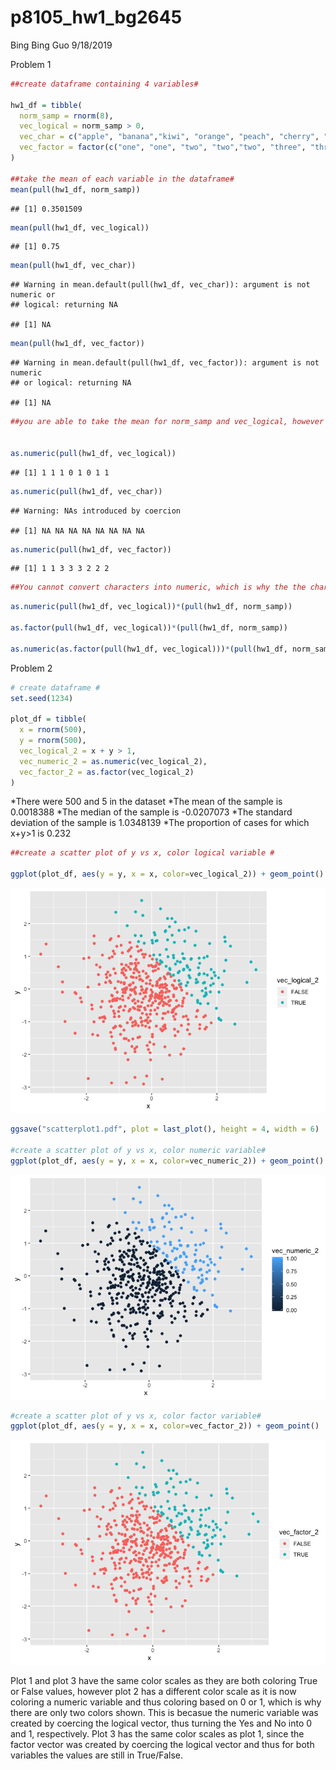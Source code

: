 p8105\_hw1\_bg2645
================
Bing Bing Guo
9/18/2019

Problem 1

``` r
##create dataframe containing 4 variables# 

hw1_df = tibble(
  norm_samp = rnorm(8),
  vec_logical = norm_samp > 0,
  vec_char = c("apple", "banana","kiwi", "orange", "peach", "cherry", "lime", "lemon"),
  vec_factor = factor(c("one", "one", "two", "two","two", "three", "three", "three"))
)

##take the mean of each variable in the dataframe#
mean(pull(hw1_df, norm_samp))
```

    ## [1] 0.3501509

``` r
mean(pull(hw1_df, vec_logical))
```

    ## [1] 0.75

``` r
mean(pull(hw1_df, vec_char))
```

    ## Warning in mean.default(pull(hw1_df, vec_char)): argument is not numeric or
    ## logical: returning NA

    ## [1] NA

``` r
mean(pull(hw1_df, vec_factor))
```

    ## Warning in mean.default(pull(hw1_df, vec_factor)): argument is not numeric
    ## or logical: returning NA

    ## [1] NA

``` r
##you are able to take the mean for norm_samp and vec_logical, however you are unable to take the mean for vec_char and vec_factor# 


as.numeric(pull(hw1_df, vec_logical))
```

    ## [1] 1 1 1 0 1 0 1 1

``` r
as.numeric(pull(hw1_df, vec_char))
```

    ## Warning: NAs introduced by coercion

    ## [1] NA NA NA NA NA NA NA NA

``` r
as.numeric(pull(hw1_df, vec_factor))
```

    ## [1] 1 1 3 3 3 2 2 2

``` r
##You cannot convert characters into numeric, which is why the the character variable resulted in "NA" conversion and thus you cannot take the mean. However, for the logical and factor variables it was able to convert into numeric values. For the logical variable it was able to convert True into 1 and False into 0, and converted the different factor levels into numbers ("one" converted to 1, "two" converted to 3, "three" converted to 2) and thus you are now able to take the mean. 
```

``` r
as.numeric(pull(hw1_df, vec_logical))*(pull(hw1_df, norm_samp))

as.factor(pull(hw1_df, vec_logical))*(pull(hw1_df, norm_samp))
  
as.numeric(as.factor(pull(hw1_df, vec_logical)))*(pull(hw1_df, norm_samp))  
```

Problem 2

``` r
# create dataframe #
set.seed(1234)

plot_df = tibble(
  x = rnorm(500),
  y = rnorm(500),
  vec_logical_2 = x + y > 1,
  vec_numeric_2 = as.numeric(vec_logical_2), 
  vec_factor_2 = as.factor(vec_logical_2)
)
```

*There were 500 and 5 in the dataset *The mean of the sample is
0.0018388 *The median of the sample is -0.0207073 *The standard
deviation of the sample is 1.0348139 \*The proportion of cases for which
x+y\>1 is 0.232

``` r
##create a scatter plot of y vs x, color logical variable # 

ggplot(plot_df, aes(y = y, x = x, color=vec_logical_2)) + geom_point()
```

![](p8105_hw1_bg2645_files/figure-gfm/unnamed-chunk-4-1.png)<!-- -->

``` r
ggsave("scatterplot1.pdf", plot = last_plot(), height = 4, width = 6)

#create a scatter plot of y vs x, color numeric variable# 
ggplot(plot_df, aes(y = y, x = x, color=vec_numeric_2)) + geom_point()
```

![](p8105_hw1_bg2645_files/figure-gfm/unnamed-chunk-4-2.png)<!-- -->

``` r
#create a scatter plot of y vs x, color factor variable# 
ggplot(plot_df, aes(y = y, x = x, color=vec_factor_2)) + geom_point()
```

![](p8105_hw1_bg2645_files/figure-gfm/unnamed-chunk-4-3.png)<!-- -->

Plot 1 and plot 3 have the same color scales as they are both coloring
True or False values, however plot 2 has a different color scale as it
is now coloring a numeric variable and thus coloring based on 0 or 1,
which is why there are only two colors shown. This is becasue the
numeric variable was created by coercing the logical vector, thus
turning the Yes and No into 0 and 1, respectively. Plot 3 has the same
color scales as plot 1, since the factor vector was created by coercing
the logical vector and thus for both variables the values are still in
True/False.
